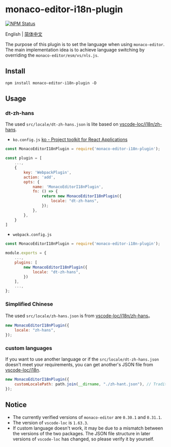 # monaco-editor-i18n-plugin

<a href="https://www.npmjs.com/package/monaco-editor-i18n-plugin"><img alt="NPM Status" src="https://img.shields.io/npm/v/monaco-editor-i18n-plugin.svg?style=flat"></a>

English | [简体中文](./README-zh_CN.md)

The purpose of this plugin is to set the language when using `monaco-editor`. The main implementation idea is to achieve language switching by overriding the `monaco-editor/esm/vs/nls.js`.

## Install

`npm install monaco-editor-i18n-plugin -D`

## Usage

### dt-zh-hans

The used `src/locale/dt-zh-hans.json` is lite based on [vscode-loc/i18n/zh-hans](https://github.com/microsoft/vscode-loc/blob/release/1.63.3/i18n/vscode-language-pack-zh-hans/translations/main.i18n.json).

-   `ko.config.js` [ko - Project toolkit for React Applications](https://github.com/DTStack/ko)

```js
const MonacoEditorI18nPlugin = require('monaco-editor-i18n-plugin');

const plugin = [
    ...,
    {
        key: 'WebpackPlugin',
        action: 'add',
        opts: {
            name: 'MonacoEditorI18nPlugin',
            fn: () => {
                return new MonacoEditorI18nPlugin({
                    locale: "dt-zh-hans",
                });
            },
        },
    }
]
```

-   `webpack.config.js`

```js
const MonacoEditorI18nPlugin = require('monaco-editor-i18n-plugin');

module.exports = {
    ...,
    plugins: [
        new MonacoEditorI18nPlugin({
            locale: "dt-zh-hans",
        })
    ],
    ...,
};
```

### Simplified Chinese

The used `src/locale/zh-hans.json` is from [vscode-loc/i18n/zh-hans](https://github.com/microsoft/vscode-loc/blob/release/1.63.3/i18n/vscode-language-pack-zh-hans/translations/main.i18n.json)。

```js
new MonacoEditorI18nPlugin({
    locale: "zh-hans",
});
```

### custom languages

If you want to use another language or if the `src/locale/dt-zh-hans.json` doesn't meet your requirements, you can get another's JSON file from [vscode-loc/i18n](https://github.com/microsoft/vscode-loc/tree/release/1.63.3/i18n).

```js
new MonacoEditorI18nPlugin({
    customLocalePath: path.join(__dirname, "./zh-hant.json"), // Traditional Chinese
});
```

## Notice

-   The currently verified versions of `monaco-editor` are `0.30.1` and `0.31.1`.
-   The version of `vscode-loc` is `1.63.3`.
-   If custom language doesn't work, it may be due to a mismatch between the versions of the two packages. The JSON file structure in later versions of `vscode-loc` has changed, so please verify it by yourself.
